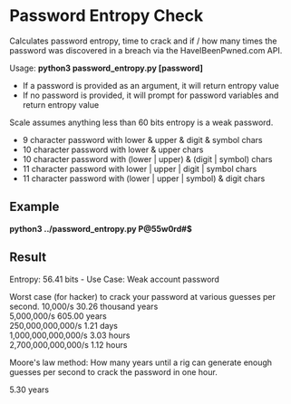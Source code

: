 # Password Entropy Check
Calculates password entropy, time to crack and if / how many times the password was discovered in a breach via the HaveIBeenPwned.com API.

Usage: **python3 password_entropy.py [password]**
- If a password is provided as an argument, it will return entropy value
- If no password is provided, it will prompt for password variables and return entropy value

Scale assumes anything less than 60 bits entropy is a weak password.
- 9 character password with lower & upper & digit & symbol chars
- 10 character password with lower & upper chars
- 10 character password with (lower | upper) & (digit | symbol) chars
- 11 character password with lower | upper | digit | symbol chars
- 11 character password with (lower | upper | symbol) & digit chars

## Example
**python3 ../password_entropy.py P@55w0rd#$**

## Result
Entropy: 56.41 bits - Use Case: Weak account password

Worst case (for hacker) to crack your password at various guesses per second.
10,000/s                  30.26 thousand years     
5,000,000/s               605.00 years             
250,000,000,000/s         1.21 days                
1,000,000,000,000/s       3.03 hours               
2,700,000,000,000/s       1.12 hours               

Moore's law method: How many years until a rig can generate enough guesses per 
second to crack the password in one hour.

5.30 years
